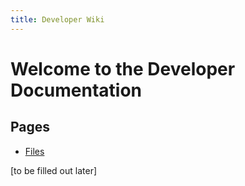 ```yaml
---
title: Developer Wiki
---
```


# Welcome to the Developer Documentation

## Pages

* [Files](files.html)

[to be filled out later]